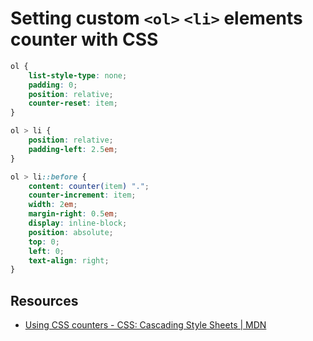 # Setting custom `<ol>` `<li>` elements counter with CSS

```css
ol {
    list-style-type: none;
    padding: 0;
    position: relative;
    counter-reset: item;
}

ol > li {
    position: relative;
    padding-left: 2.5em;
}

ol > li::before {
    content: counter(item) ".";
    counter-increment: item;
    width: 2em;
    margin-right: 0.5em;
    display: inline-block;
    position: absolute;
    top: 0;
    left: 0;
    text-align: right;
}
```

## Resources

-   [Using CSS counters - CSS: Cascading Style Sheets | MDN](https://developer.mozilla.org/en-US/docs/Web/CSS/CSS_Counter_Styles/Using_CSS_counters)
